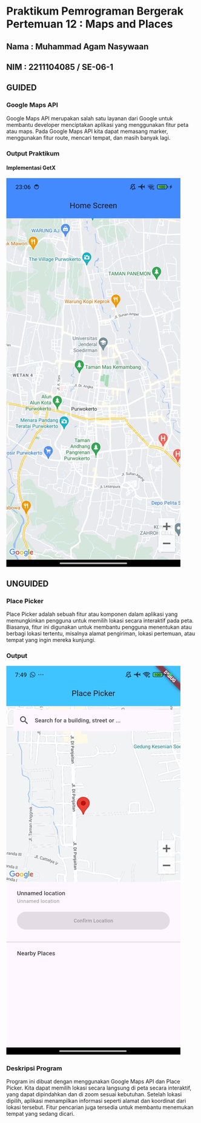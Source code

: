 # Praktikum Pemrograman Bergerak Pertemuan 12 : Maps and Places
## Nama : Muhammad Agam Nasywaan
## NIM : 2211104085 / SE-06-1

## GUIDED
### Google Maps API
Google Maps API merupakan salah satu layanan dari Google untuk membantu developer menciptakan aplikasi yang menggunakan fitur peta atau maps. Pada Google Maps API kita dapat memasang marker, menggunakan fitur route, mencari tempat, dan masih banyak lagi.

### Output Praktikum
#### Implementasi GetX
![image alt](https://github.com/agamnsy/assets_praktikumPPB/blob/main/pertemuan_12/guided.jpeg)


## UNGUIDED
### Place Picker
Place Picker adalah sebuah fitur atau komponen dalam aplikasi yang memungkinkan pengguna untuk memilih lokasi secara interaktif pada peta. Biasanya, fitur ini digunakan untuk membantu pengguna menentukan atau berbagi lokasi tertentu, misalnya alamat pengiriman, lokasi pertemuan, atau tempat yang ingin mereka kunjungi.

### Output
![image alt](https://github.com/agamnsy/assets_praktikumPPB/blob/main/pertemuan_12/unguided.jpeg)

### Deskripsi Program
Program ini dibuat dengan menggunakan Google Maps API dan Place Picker. Kita dapat memilih lokasi secara langsung di peta secara interaktif, yang dapat dipindahkan dan di zoom sesuai kebutuhan. Setelah lokasi dipilih, aplikasi menampilkan informasi seperti alamat dan koordinat dari lokasi tersebut. Fitur pencarian juga tersedia untuk membantu menemukan tempat yang sedang dicari.